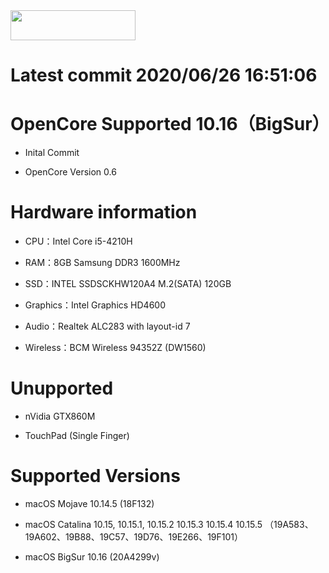 <img src="https://github.com/acidanthera/OpenCorePkg/blob/master/Docs/Logos/OpenCore_with_text_Small.png" width="200" height="48"/>



# Latest commit  2020/06/26 16:51:06






# OpenCore Supported 10.16（BigSur）

* Inital Commit

* OpenCore Version 0.6


# Hardware information 

* CPU：Intel Core i5-4210H

* RAM：8GB Samsung DDR3 1600MHz

* SSD：INTEL SSDSCKHW120A4 M.2(SATA) 120GB

* Graphics：Intel Graphics HD4600

* Audio：Realtek ALC283 with layout-id 7

* Wireless：BCM Wireless 94352Z (DW1560)

# Unupported 

* nVidia GTX860M

* TouchPad (Single Finger)

# Supported Versions

* macOS Mojave 10.14.5 (18F132)

* macOS Catalina 10.15, 10.15.1, 10.15.2 10.15.3 10.15.4 10.15.5 （19A583、19A602、19B88、19C57、19D76、19E266、19F101）

* macOS BigSur 10.16 (20A4299v)
